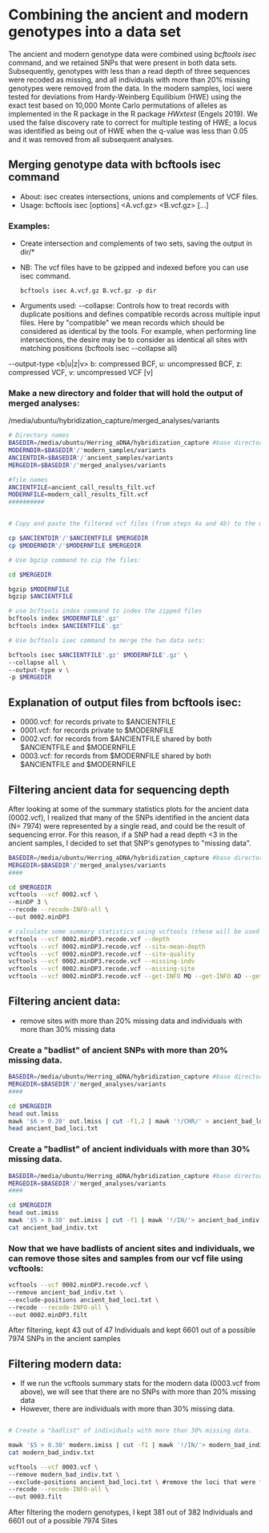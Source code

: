 # Combining the ancient and modern genotypes into a data set

The ancient and modern genotype data were combined using *bcftools isec* command, and we retained SNPs that were present in both data sets. 
Subsequently, genotypes with less than a read depth of three sequences were recoded as missing, and all individuals with more than 20% missing genotypes were removed from the data. In the modern samples, loci were tested for deviations from Hardy-Weinberg Equilibium (HWE) using the exact test based on 10,000 Monte Carlo permutations of alleles as implemented in the R package in the R package *HWxtest* (Engels 2019). We used the false discovery rate to correct for multiple testing of HWE; a locus was identified as being out of HWE when the q-value was less than 0.05 and it was removed from all subsequent analyses.

## Merging genotype data with bcftools isec command
 - About:   isec creates intersections, unions and complements of VCF files. 
 - Usage:   bcftools isec [options] <A.vcf.gz> <B.vcf.gz> [...]
 ### Examples:
 - Create intersection and complements of two sets, saving the output in dir/*
 - NB: The vcf files have to be gzipped and indexed before you can use isec command.
 
    ```bcftools isec A.vcf.gz B.vcf.gz -p dir```
  - Arguments used:
  --collapse: Controls how to treat records with duplicate positions and defines compatible records across multiple input files.
              Here by "compatible" we mean records which should be considered as identical by the tools. 
              For example, when performing line intersections, the desire may be to consider as identical all sites with matching positions (bcftools isec --collapse all)
              
   --output-type <b|u|z|v>   b: compressed BCF, u: uncompressed BCF, z: compressed VCF, v: uncompressed VCF [v]
    
  ### Make a new directory and folder that will hold the output of merged analyses: 
  
  /media/ubuntu/hybridization_capture/merged_analyses/variants
   
   ``` bash
   # Directory names
   BASEDIR=/media/ubuntu/Herring_aDNA/hybridization_capture #base directory
   MODERNDIR=$BASEDIR'/'modern_samples/variants
   ANCIENTDIR=$BASEDIR'/'ancient_samples/variants
   MERGEDIR=$BASEDIR'/'merged_analyses/variants
   
   #file names
   ANCIENTFILE=ancient_call_results_filt.vcf
   MODERNFILE=modern_call_results_filt.vcf
   ##########
  

   # Copy and paste the filtered vcf files (from steps 4a and 4b) to the merged_analyses/variants folder, to continue working with them:
   
   cp $ANCIENTDIR'/'$ANCIENTFILE $MERGEDIR
   cp $MODERNDIR'/'$MODERNFILE $MERGEDIR
   
   # Use bgzip command to zip the files:
   
   cd $MERGEDIR
   
   bgzip $MODERNFILE
   bgzip $ANCIENTFILE
   
   # use bcftools index command to index the zipped files
   bcftools index $MODERNFILE'.gz'
   bcftools index $ANCIENTFILE'.gz'
  
  # Use bcftools isec command to merge the two data sets:
  
 bcftools isec $ANCIENTFILE'.gz' $MODERNFILE'.gz' \
 --collapse all \
 --output-type v \
 -p $MERGEDIR
  
  ```
  
  ## Explanation of output files from bcftools isec:
  - 0000.vcf: for records private to $ANCIENTFILE
  - 0001.vcf: for records private to $MODERNFILE
  - 0002.vcf: for records from $ANCIENTFILE shared by both $ANCIENTFILE and $MODERNFILE 
  - 0003.vcf: for records from $MODERNFILE shared by both $ANCIENTFILE and $MODERNFILE

## Filtering ancient data for sequencing depth
After looking at some of the summary statistics plots for the ancient data (0002.vcf), I realized that many of the SNPs identified in the ancient data (N= 7974) were represented by a single read, and could be the result of sequencing error. For this reason, if a SNP had a read depth <3 in the ancient samples, I decided to set that SNP's genotypes to "missing data".

``` bash
BASEDIR=/media/ubuntu/Herring_aDNA/hybridization_capture #base directory
MERGEDIR=$BASEDIR'/'merged_analyses/variants
####

cd $MERGEDIR
vcftools --vcf 0002.vcf \
--minDP 3 \
--recode --recode-INFO-all \
--out 0002.minDP3

# calculate some summary statistics using vcftools (these will be used for filtering the individuals and genotypes later on)
vcftools --vcf 0002.minDP3.recode.vcf --depth
vcftools --vcf 0002.minDP3.recode.vcf --site-mean-depth
vcftools --vcf 0002.minDP3.recode.vcf --site-quality
vcftools --vcf 0002.minDP3.recode.vcf --missing-indv
vcftools --vcf 0002.minDP3.recode.vcf --missing-site
vcftools --vcf 0002.minDP3.recode.vcf --get-INFO MQ --get-INFO AD --get-INFO GQ
```

## Filtering ancient data: 
 - remove sites with more than 20% missing data and individuals with more than 30% missing data

### Create a "badlist" of ancient SNPs with more than 20% missing data.
``` bash 
BASEDIR=/media/ubuntu/Herring_aDNA/hybridization_capture #base directory
MERGEDIR=$BASEDIR'/'merged_analyses/variants
####

cd $MERGEDIR
head out.lmiss
mawk '$6 > 0.20' out.lmiss | cut -f1,2 | mawk '!/CHR/' > ancient_bad_loci.txt
head ancient_bad_loci.txt
```
### Create a "badlist" of ancient individuals with more than 30% missing data.
``` bash
BASEDIR=/media/ubuntu/Herring_aDNA/hybridization_capture #base directory
MERGEDIR=$BASEDIR'/'merged_analyses/variants
####

cd $MERGEDIR
head out.imiss
mawk '$5 > 0.30' out.imiss | cut -f1 | mawk '!/IN/'> ancient_bad_indiv.txt
cat ancient_bad_indiv.txt
```
### Now that we have badlists of ancient sites and individuals, we can remove those sites and samples from our vcf file using vcftools:

``` bash
vcftools --vcf 0002.minDP3.recode.vcf \
--remove ancient_bad_indiv.txt \
--exclude-positions ancient_bad_loci.txt \
--recode --recode-INFO-all \
--out 0002.minDP3.filt

```
After filtering, kept 43 out of 47 Individuals and kept 6601 out of a possible 7974 SNPs in the ancient samples

## Filtering modern data: 
 - If we run the vcftools summary stats for the modern data (0003.vcf from above), we will see that there are no SNPs with more than 20% missing data
 - However, there are individuals with more than 30% missing data.
 
 ``` bash

# Create a "badlist" of individuals with more than 30% missing data.

mawk '$5 > 0.30' modern.imiss | cut -f1 | mawk '!/IN/'> modern_bad_indiv.txt
cat modern_bad_indiv.txt

vcftools --vcf 0003.vcf \
--remove modern_bad_indiv.txt \
--exclude-positions ancient_bad_loci.txt \ #remove the loci that were flagged in the ancient samples from the modern samples
--recode --recode-INFO-all \
--out 0003.filt
 ```
 
After filtering the modern genotypes, I kept 381 out of 382 Individuals and 6601 out of a possible 7974 Sites









  
